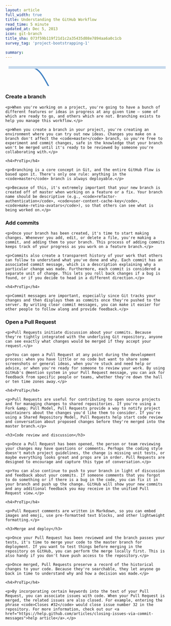```yaml
---
layout: article
full_width: true
title: Understanding the GitHub Workflow
read_time: 5 minute
updated_at: Dec 5, 2013
icon: git-branch
title_sha: 073f59b119f21d1c2a35435d08e7894aa6a0c1cb
survey_tag: 'project-bootstrapping-1'

summary:
---
```


<script type="text/javascript" src="flow.js"></script>
<link rel="stylesheet" type="text/css" href="flow.css">

<div class="features-branch-diagram preload" id="js-features-branch-diagram">

  <svg width="938px" height="128px" xmlns="http://www.w3.org/2000/svg">
    <path d="M78,9 C129.058594,9 137.203125,117 186.011719,117 C234.820312,117 688.816406,117 734.773438,117 C800.730469,117 796.5625,8.99345711 867.417969,9" id="js-branch-diagram-branch" stroke="#4182C4" stroke-width="4" fill="none"></path>
    <path d="M10,10 L756.042969,10 L904,10" id="js-branch-diagram-master" stroke="#c6d9ed" stroke-width="8"></path>
    <path id="js-branch-diagram-arrow" d="M903.2,13 C906.98,11.95 910.22,11.05 914,10 C910.22,8.95 906.98,8.05 903.2,7" stroke="#c6d9ed" stroke-width="8" fill="none"></path>
  </svg>

  <div class="diagram-icon diagram-icon-branch ">
    <span class="mega-octicon octicon-git-branch"></span>
  </div>
  <div class="diagram-icon-small diagram-icon-commit-1 ">
    <span class="mega-octicon octicon-git-commit"></span>
  </div>
  <div class="diagram-icon-small diagram-icon-commit-2 ">
    <span class="mega-octicon octicon-git-commit"></span>
  </div>
  <div class="diagram-icon-small diagram-icon-commit-3 ">
    <span class="mega-octicon octicon-git-commit"></span>
  </div>
  <div class="diagram-icon diagram-icon-pr ">
    <span class="mega-octicon octicon-git-pull-request"></span>
  </div>
  <div class="diagram-icon diagram-icon-merge ">
    <span class="mega-octicon octicon-git-merge"></span>
  </div>
  <div class="diagram-icon-small diagram-icon-discussion-1 ">
    <span class="mega-octicon octicon-comment-discussion"></span>
  </div>
  <div class="diagram-icon-small diagram-icon-commit-4 ">
    <span class="mega-octicon octicon-git-commit"></span>
  </div>
  <div class="diagram-icon-small diagram-icon-discussion-2 ">
    <span class="mega-octicon octicon-comment-discussion"></span>
  </div>
  <div class="diagram-icon-small diagram-icon-commit-5 ">
    <span class="mega-octicon octicon-git-commit"></span>
  </div>
  <div class="diagram-icon-small diagram-icon-discussion-3 ">
    <span class="mega-octicon octicon-comment-discussion"></span>
  </div>
  <div class="diagram-icon-small diagram-icon-commit-6 ">
    <span class="mega-octicon octicon-git-commit"></span>
  </div>
  <div class="diagram-icon-small diagram-icon-discussion-4 ">
    <span class="mega-octicon octicon-comment-discussion"></span>
  </div>
  <div class="diagram-icon-small diagram-icon-commit-7 ">
    <span class="mega-octicon octicon-git-commit"></span>
  </div>
  <div class="diagram-icon-small diagram-icon-discussion-5 ">
    <span class="mega-octicon octicon-comment-discussion"></span>
  </div>

</div>

<div class="flow-content">

  <a href="#" class="panel-nav prev js-panel-nav-prev" title="Previous">
    <span class="mega-octicon octicon-chevron-left"></span>
  </a>

  <a href="#" class="panel-nav next js-panel-nav-next" title="Next">
    <span class="mega-octicon octicon-chevron-right"></span>
  </a>

  <div class="panel-content js-panel-content">
    <h3>Create a branch</h3>

    <p>When you're working on a project, you're going to have a bunch of different features or ideas in progress at any given time – some of which are ready to go, and others which are not. Branching exists to help you manage this workflow.</p>

    <p>When you create a branch in your project, you're creating an environment where you can try out new ideas. Changes you make on a branch don't affect the <code>master</code> branch, so you're free to experiment and commit changes, safe in the knowledge that your branch won't be merged until it's ready to be reviewed by someone you're collaborating with.</p>

    <h4>ProTip</h4>

    <p>Branching is a core concept in Git, and the entire GitHub Flow is based upon it. There's only one rule: anything in the <code>master</code> branch is always deployable.</p>

    <p>Because of this, it's extremely important that your new branch is created off of master when working on a feature or a fix. Your branch name should be descriptive (e.g., <code>refactor-authentication</code>, <code>user-content-cache-key</code>, <code>make-retina-avatars</code>), so that others can see what is being worked on.</p>
  </div>

  <div class="panel-content js-panel-content">
    <h3>Add commits</h3>

    <p>Once your branch has been created, it's time to start making changes. Whenever you add, edit, or delete a file, you're making a commit, and adding them to your branch. This process of adding commits keeps track of your progress as you work on a feature branch.</p>

    <p>Commits also create a transparent history of your work that others can follow to understand what you've done and why. Each commit has an associated commit message, which is a description explaining why a particular change was made. Furthermore, each commit is considered a separate unit of change. This lets you roll back changes if a bug is found, or if you decide to head in a different direction.</p>

    <h4>ProTip</h4>

    <p>Commit messages are important, especially since Git tracks your changes and then displays them as commits once they're pushed to the server. By writing clear commit messages, you can make it easier for other people to follow along and provide feedback.</p>
  </div>

  <div class="panel-content js-panel-content">
    <h3>Open a Pull Request</h3>

    <p>Pull Requests initiate discussion about your commits. Because they're tightly integrated with the underlying Git repository, anyone can see exactly what changes would be merged if they accept your request.</p>

    <p>You can open a Pull Request at any point during the development process: when you have little or no code but want to share some screenshots or general ideas, when you're stuck and need help or advice, or when you're ready for someone to review your work. By using GitHub's @mention system in your Pull Request message, you can ask for feedback from specific people or teams, whether they're down the hall or ten time zones away.</p>

    <h4>ProTip</h4>

    <p>Pull Requests are useful for contributing to open source projects and for managing changes to shared repositories. If you're using a Fork &amp; Pull Model, Pull Requests provide a way to notify project maintainers about the changes you'd like them to consider. If you're using a Shared Repository Model, Pull Requests help start code review and conversation about proposed changes before they're merged into the master branch.</p>
  </div>

  <div class="panel-content js-panel-content">

    <h3>Code review and discussion</h3>

    <p>Once a Pull Request has been opened, the person or team reviewing your changes may have questions or comments. Perhaps the coding style doesn't match project guidelines, the change is missing unit tests, or maybe everything looks great and props are in order. Pull Requests are designed to encourage and capture this type of conversation.</p>

    <p>You can also continue to push to your branch in light of discussion and feedback about your commits. If someone comments that you forgot to do something or if there is a bug in the code, you can fix it in your branch and push up the change. GitHub will show your new commits and any additional feedback you may receive in the unified Pull Request view.</p>

    <h4>ProTip</h4>

    <p>Pull Request comments are written in Markdown, so you can embed images and emoji, use pre-formatted text blocks, and other lightweight formatting.</p>
  </div>

  <div class="panel-content js-panel-content">

    <h3>Merge and deploy</h3>

    <p>Once your Pull Request has been reviewed and the branch passes your tests, it's time to merge your code to the master branch for deployment. If you want to test things before merging in the repository on GitHub, you can perform the merge locally first. This is also handy if you don't have push access to the repository.</p>

    <p>Once merged, Pull Requests preserve a record of the historical changes to your code. Because they're searchable, they let anyone go back in time to understand why and how a decision was made.</p>

    <h4>ProTip</h4>

    <p>By incorporating certain keywords into the text of your Pull Request, you can associate issues with code. When your Pull Request is merged, the related issues are also closed. For example, entering the phrase <code>Closes #32</code> would close issue number 32 in the repository. For more information, check out our <a href="https://help.github.com/articles/closing-issues-via-commit-messages">help article</a>.</p>
  </div>

</div>